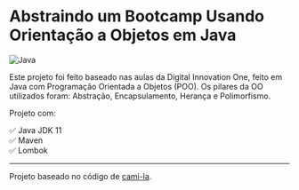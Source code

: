 # Abstraindo um Bootcamp Usando Orientação a Objetos em Java

![Java](https://img.shields.io/badge/-Java-333333?style=flat&logo=java)

Este projeto foi feito baseado nas aulas da Digital Innovation One, feito em Java com Programação Orientada a Objetos (POO). Os pilares da OO utilizados foram: Abstração, Encapsulamento, Herança e Polimorfismo.

Projeto com:
<p>
✅ Java JDK 11<br>
✅ Maven<br>
✅ Lombok<br>
</p>


---
Projeto baseado no código de [cami-la](https://github.com/cami-la/desafio-poo-dio).

